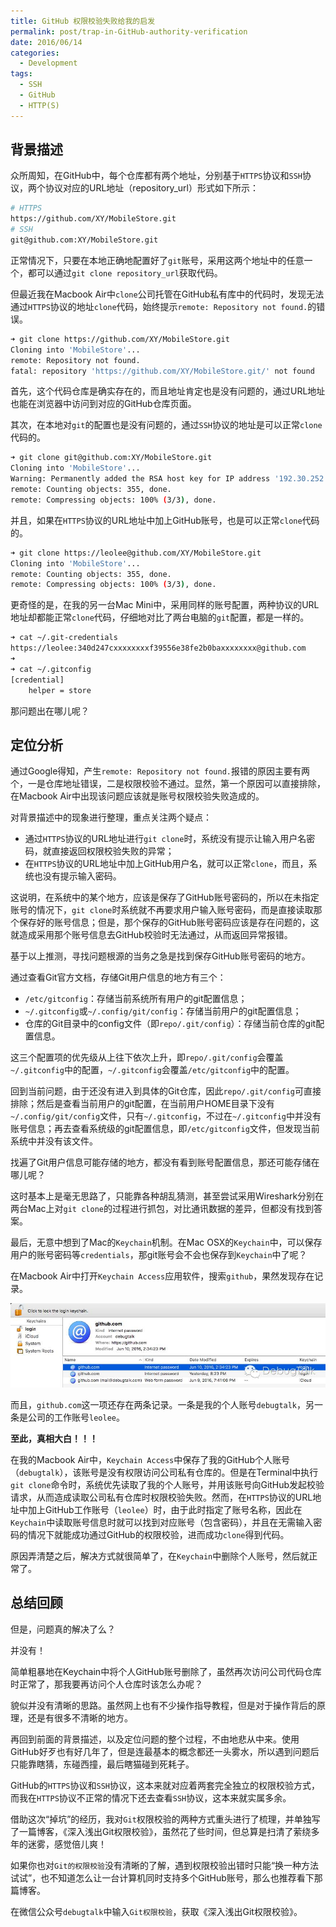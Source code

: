 ```yaml
---
title: GitHub 权限校验失败给我的启发
permalink: post/trap-in-GitHub-authority-verification
date: 2016/06/14
categories:
  - Development
tags:
  - SSH
  - GitHub
  - HTTP(S)
---
```


## 背景描述

众所周知，在GitHub中，每个仓库都有两个地址，分别基于`HTTPS`协议和`SSH`协议，两个协议对应的URL地址（repository_url）形式如下所示：

```bash
# HTTPS
https://github.com/XY/MobileStore.git
# SSH
git@github.com:XY/MobileStore.git
```

正常情况下，只要在本地正确地配置好了`git`账号，采用这两个地址中的任意一个，都可以通过`git clone repository_url`获取代码。

但最近我在Macbook Air中`clone`公司托管在GitHub私有库中的代码时，发现无法通过`HTTPS`协议的地址`clone`代码，始终提示`remote: Repository not found.`的错误。

```bash
➜ git clone https://github.com/XY/MobileStore.git
Cloning into 'MobileStore'...
remote: Repository not found.
fatal: repository 'https://github.com/XY/MobileStore.git/' not found
```

首先，这个代码仓库是确实存在的，而且地址肯定也是没有问题的，通过URL地址也能在浏览器中访问到对应的GitHub仓库页面。

其次，在本地对`git`的配置也是没有问题的，通过`SSH`协议的地址是可以正常`clone`代码的。

```bash
➜ git clone git@github.com:XY/MobileStore.git
Cloning into 'MobileStore'...
Warning: Permanently added the RSA host key for IP address '192.30.252.131' to the list of known hosts.
remote: Counting objects: 355, done.
remote: Compressing objects: 100% (3/3), done.
```

并且，如果在`HTTPS`协议的URL地址中加上GitHub账号，也是可以正常`clone`代码的。

```bash
➜ git clone https://leolee@github.com/XY/MobileStore.git
Cloning into 'MobileStore'...
remote: Counting objects: 355, done.
remote: Compressing objects: 100% (3/3), done.
```

更奇怪的是，在我的另一台Mac Mini中，采用同样的账号配置，两种协议的URL地址却都能正常`clone`代码，仔细地对比了两台电脑的`git`配置，都是一样的。

```bash
➜ cat ~/.git-credentials
https://leolee:340d247cxxxxxxxxf39556e38fe2b0baxxxxxxxx@github.com
➜
➜ cat ~/.gitconfig
[credential]
	helper = store
```

那问题出在哪儿呢？

## 定位分析

通过Google得知，产生`remote: Repository not found.`报错的原因主要有两个，一是仓库地址错误，二是权限校验不通过。显然，第一个原因可以直接排除，在Macbook Air中出现该问题应该就是账号权限校验失败造成的。

对背景描述中的现象进行整理，重点关注两个疑点：

- 通过`HTTPS`协议的URL地址进行`git clone`时，系统没有提示让输入用户名密码，就直接返回权限校验失败的异常；
- 在`HTTPS`协议的URL地址中加上GitHub用户名，就可以正常`clone`，而且，系统也没有提示输入密码。

这说明，在系统中的某个地方，应该是保存了GitHub账号密码的，所以在未指定账号的情况下，`git clone`时系统就不再要求用户输入账号密码，而是直接读取那个保存好的账号信息；但是，那个保存的GitHub账号密码应该是存在问题的，这就造成采用那个账号信息去GitHub校验时无法通过，从而返回异常报错。

基于以上推测，寻找问题根源的当务之急是找到保存GitHub账号密码的地方。

通过查看Git官方文档，存储Git用户信息的地方有三个：

- `/etc/gitconfig`：存储当前系统所有用户的git配置信息；
- `~/.gitconfig`或`~/.config/git/config`：存储当前用户的git配置信息；
- 仓库的Git目录中的config文件（即`repo/.git/config`）：存储当前仓库的git配置信息。

这三个配置项的优先级从上往下依次上升，即`repo/.git/config`会覆盖`~/.gitconfig`中的配置，`~/.gitconfig`会覆盖`/etc/gitconfig`中的配置。

回到当前问题，由于还没有进入到具体的Git仓库，因此`repo/.git/config`可直接排除；然后是查看当前用户的git配置，在当前用户HOME目录下没有`~/.config/git/config`文件，只有`~/.gitconfig`，不过在`~/.gitconfig`中并没有账号信息；再去查看系统级的git配置信息，即`/etc/gitconfig`文件，但发现当前系统中并没有该文件。

找遍了Git用户信息可能存储的地方，都没有看到账号配置信息，那还可能存储在哪儿呢？

这时基本上是毫无思路了，只能靠各种胡乱猜测，甚至尝试采用Wireshark分别在两台Mac上对`git clone`的过程进行抓包，对比通讯数据的差异，但都没有找到答案。

最后，无意中想到了Mac的`Keychain`机制。在Mac OSX的`Keychain`中，可以保存用户的账号密码等`credentials`，那git账号会不会也保存到`Keychain`中了呢？

在Macbook Air中打开`Keychain Access`应用软件，搜索`github`，果然发现存在记录。

![Mac Keychain of GitHub](/images/Mac_Keychain_GitHub.jpg)

而且，`github.com`这一项还存在两条记录。一条是我的个人账号`debugtalk`，另一条是公司的工作账号`leolee`。

**至此，真相大白！！！**

在我的Macbook Air中，`Keychain Access`中保存了我的GitHub个人账号（`debugtalk`），该账号是没有权限访问公司私有仓库的。但是在Terminal中执行`git clone`命令时，系统优先读取了我的个人账号，并用该账号向GitHub发起校验请求，从而造成读取公司私有仓库时权限校验失败。然而，在`HTTPS`协议的URL地址中加上GitHub工作账号（`leolee`）时，由于此时指定了账号名称，因此在`Keychain`中读取账号信息时就可以找到对应账号（包含密码），并且在无需输入密码的情况下就能成功通过GitHub的权限校验，进而成功`clone`得到代码。

原因弄清楚之后，解决方式就很简单了，在`Keychain`中删除个人账号，然后就正常了。

## 总结回顾

但是，问题真的解决了么？

并没有！

简单粗暴地在Keychain中将个人GitHub账号删除了，虽然再次访问公司代码仓库时正常了，那我要再访问个人仓库时该怎么办呢？

貌似并没有清晰的思路。虽然网上也有不少操作指导教程，但是对于操作背后的原理，还是有很多不清晰的地方。

再回到前面的背景描述，以及定位问题的整个过程，不由地悲从中来。使用GitHub好歹也有好几年了，但是连最基本的概念都还一头雾水，所以遇到问题后只能靠瞎猜，东碰西撞，最后瞎猫碰到死耗子。

GitHub的`HTTPS`协议和`SSH`协议，这本来就对应着两套完全独立的权限校验方式，而我在`HTTPS`协议不正常的情况下还去查看`SSH`协议，这本来就实属多余。

借助这次“掉坑”的经历，我对`Git`权限校验的两种方式重头进行了梳理，并单独写了一篇博客，《深入浅出Git权限校验》，虽然花了些时间，但总算是扫清了萦绕多年的迷雾，感觉倍儿爽！

如果你也对`Git的权限校验`没有清晰的了解，遇到权限校验出错时只能“换一种方法试试”，也不知道怎么让一台计算机同时支持多个GitHub账号，那么也推荐看下那篇博客。

在微信公众号`debugtalk`中输入`Git权限校验`，获取《深入浅出Git权限校验》。
